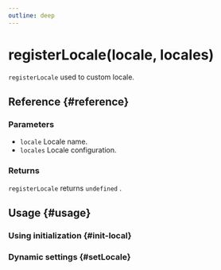 ```yaml
---
outline: deep
---
```


# registerLocale(locale, locales)
`registerLocale` used to custom locale.

## Reference {#reference}
<!--@include: @/@views/api/references/chart/registerLocale.md-->

### Parameters
- `locale` Locale name.
- `locales` Locale configuration.

### Returns
`registerLocale` returns `undefined` .

## Usage {#usage}
<script setup>
import InitLocaleExtension from '../../../@views/api/samples/init-locale-extension/index.vue'
import SetLocaleExtension from '../../../@views/api/samples/setLocale-extension/index.vue'
</script>

### Using initialization {#init-local}
<InitLocaleExtension />

### Dynamic settings {#setLocale}
<SetLocaleExtension />
